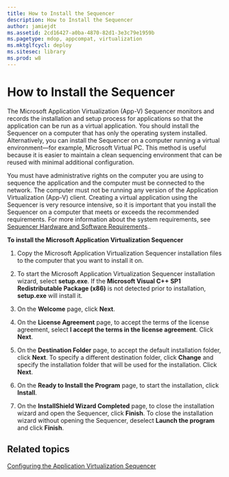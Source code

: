 ```yaml
---
title: How to Install the Sequencer
description: How to Install the Sequencer
author: jamiejdt
ms.assetid: 2cd16427-a0ba-4870-82d1-3e3c79e1959b
ms.pagetype: mdop, appcompat, virtualization
ms.mktglfcycl: deploy
ms.sitesec: library
ms.prod: w8
---
```



# How to Install the Sequencer


The Microsoft Application Virtualization (App-V) Sequencer monitors and records the installation and setup process for applications so that the application can be run as a virtual application. You should install the Sequencer on a computer that has only the operating system installed. Alternatively, you can install the Sequencer on a computer running a virtual environment—for example, Microsoft Virtual PC. This method is useful because it is easier to maintain a clean sequencing environment that can be reused with minimal additional configuration.

You must have administrative rights on the computer you are using to sequence the application and the computer must be connected to the network. The computer must not be running any version of the Application Virtualization (App-V) client. Creating a virtual application using the Sequencer is very resource intensive, so it is important that you install the Sequencer on a computer that meets or exceeds the recommended requirements. For more information about the system requirements, see [Sequencer Hardware and Software Requirements](sequencer-hardware-and-software-requirements.md)..

**To install the Microsoft Application Virtualization Sequencer**

1.  Copy the Microsoft Application Virtualization Sequencer installation files to the computer that you want to install it on.

2.  To start the Microsoft Application Virtualization Sequencer installation wizard, select **setup.exe**. If the **Microsoft Visual C++ SP1 Redistributable Package (x86)** is not detected prior to installation, **setup.exe** will install it.

3.  On the **Welcome** page, click **Next**.

4.  On the **License Agreement** page, to accept the terms of the license agreement, select **I accept the terms in the license agreement**. Click **Next**.

5.  On the **Destination Folder** page, to accept the default installation folder, click **Next**. To specify a different destination folder, click **Change** and specify the installation folder that will be used for the installation. Click **Next**.

6.  On the **Ready to Install the Program** page, to start the installation, click **Install**.

7.  On the **InstallShield Wizard Completed** page, to close the installation wizard and open the Sequencer, click **Finish**. To close the installation wizard without opening the Sequencer, deselect **Launch the program** and click **Finish**.

## Related topics


[Configuring the Application Virtualization Sequencer](configuring-the-application-virtualization-sequencer.md)

 

 





